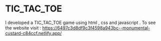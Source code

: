 # TIC_TAC_TOE
I developed a TIC_TAC_TOE game using html , css and javascript . To see the website visit :  https://6497c3d8df9c3f4598a943bc--monumental-custard-c84ccf.netlify.app/
